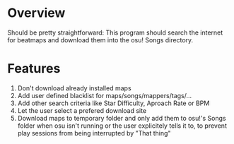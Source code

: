 # Overview
Should be pretty straightforward: This program should search the internet for beatmaps and download them into the osu! Songs directory.

# Features
1. Don't download already installed maps
1. Add user defined blacklist for maps/songs/mappers/tags/...
1. Add other search criteria like Star Difficulty, Aproach Rate or BPM
1. Let the user select a prefered download site
1. Download maps to temporary folder and only add them to osu!'s Songs folder when osu isn't running or the user explicitely tells it to, to prevent play sessions from being interrupted by "That thing"
